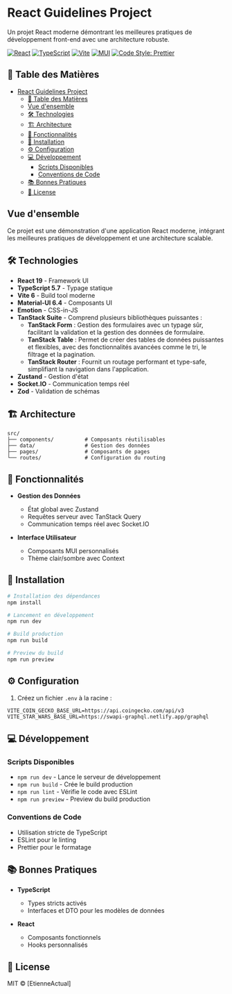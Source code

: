 # React Guidelines Project

Un projet React moderne démontrant les meilleures pratiques de développement front-end avec une architecture robuste.

[![React](https://img.shields.io/badge/React-19.0.0-blue)](https://reactjs.org/)
[![TypeScript](https://img.shields.io/badge/TypeScript-5.7.2-blue)](https://www.typescriptlang.org/)
[![Vite](https://img.shields.io/badge/Vite-6.1.0-brightgreen)](https://vitejs.dev/)
[![MUI](https://img.shields.io/badge/MUI-6.4.4-purple)](https://mui.com/)
[![Code Style: Prettier](https://img.shields.io/badge/Code_Style-Prettier-ff69b4.svg)](https://github.com/prettier/prettier)

## 📖 Table des Matières

- [React Guidelines Project](#react-guidelines-project)
  - [📖 Table des Matières](#-table-des-matières)
  - [Vue d'ensemble](#vue-densemble)
  - [🛠 Technologies](#-technologies)
  - [🏗 Architecture](#-architecture)
  - [🌟 Fonctionnalités](#-fonctionnalités)
  - [🚀 Installation](#-installation)
  - [⚙️ Configuration](#️-configuration)
  - [💻 Développement](#-développement)
    - [Scripts Disponibles](#scripts-disponibles)
    - [Conventions de Code](#conventions-de-code)
  - [📚 Bonnes Pratiques](#-bonnes-pratiques)
  - [📝 License](#-license)

## Vue d'ensemble

Ce projet est une démonstration d'une application React moderne, intégrant les meilleures pratiques de développement et une architecture scalable.

## 🛠 Technologies

- **React 19** - Framework UI
- **TypeScript 5.7** - Typage statique
- **Vite 6** - Build tool moderne
- **Material-UI 6.4** - Composants UI
- **Emotion** - CSS-in-JS
- **TanStack Suite** - Comprend plusieurs bibliothèques puissantes :
  - **TanStack Form** : Gestion des formulaires avec un typage sûr, facilitant la validation et la gestion des données de formulaire.
  - **TanStack Table** : Permet de créer des tables de données puissantes et flexibles, avec des fonctionnalités avancées comme le tri, le filtrage et la pagination.
  - **TanStack Router** : Fournit un routage performant et type-safe, simplifiant la navigation dans l'application.
- **Zustand** - Gestion d'état
- **Socket.IO** - Communication temps réel
- **Zod** - Validation de schémas

## 🏗 Architecture

```
src/
├── components/          # Composants réutilisables
├── data/                # Gestion des données
├── pages/               # Composants de pages
└── routes/              # Configuration du routing
```

## 🌟 Fonctionnalités

- **Gestion des Données**

  - État global avec Zustand
  - Requêtes serveur avec TanStack Query
  - Communication temps réel avec Socket.IO

- **Interface Utilisateur**
  - Composants MUI personnalisés
  - Thème clair/sombre avec Context

## 🚀 Installation

```bash
# Installation des dépendances
npm install

# Lancement en développement
npm run dev

# Build production
npm run build

# Preview du build
npm run preview
```

## ⚙️ Configuration

1. Créez un fichier `.env` à la racine :

```env
VITE_COIN_GECKO_BASE_URL=https://api.coingecko.com/api/v3
VITE_STAR_WARS_BASE_URL=https://swapi-graphql.netlify.app/graphql
```

## 💻 Développement

### Scripts Disponibles

- `npm run dev` - Lance le serveur de développement
- `npm run build` - Crée le build production
- `npm run lint` - Vérifie le code avec ESLint
- `npm run preview` - Preview du build production

### Conventions de Code

- Utilisation stricte de TypeScript
- ESLint pour le linting
- Prettier pour le formatage

## 📚 Bonnes Pratiques

- **TypeScript**

  - Types stricts activés
  - Interfaces et DTO pour les modèles de données

- **React**
  - Composants fonctionnels
  - Hooks personnalisés

## 📝 License

MIT © [EtienneActual]
